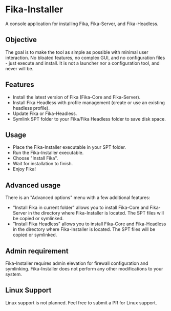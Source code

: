 # Fika-Installer
A console application for installing Fika, Fika-Server, and Fika-Headless.

## Objective
The goal is to make the tool as simple as possible with minimal user interaction. No bloated features, no complex GUI, and no configuration files - just execute and install. It is not a launcher nor a configuration tool, and never will be.

## Features
* Install the latest version of Fika (Fika-Core and Fika-Server).
* Install Fika Headless with profile management (create or use an existing headless profile).
* Update Fika or Fika-Headless.
* Symlink SPT folder to your Fika/Fika Headless folder to save disk space.

## Usage
* Place the Fika-Installer executable in your SPT folder.
* Run the Fika-Installer executable.
* Choose "Install Fika".
* Wait for installation to finish.
* Enjoy Fika!

## Advanced usage
There is an "Advanced options" menu with a few additional features:
* "Install Fika in current folder" allows you to install Fika-Core and Fika-Server in the directory where Fika-Installer is located. The SPT files will be copied or symlinked.
* "Install Fika Headless" allows you to install Fika-Core and Fika-Headless in the directory where Fika-Installer is located. The SPT files will be copied or symlinked.

## Admin requirement
Fika-Installer requires admin elevation for firewall configuration and symlinking. Fika-Installer does not perform any other modifications to your system.

## Linux Support
Linux support is not planned. Feel free to submit a PR for Linux support.

